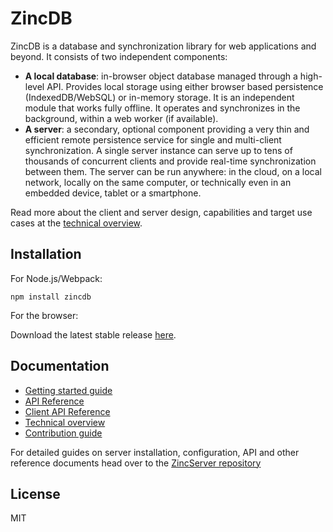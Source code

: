 # ZincDB

ZincDB is a database and synchronization library for web applications and beyond. It consists of two 
independent components:

* **A local database**: in-browser object database managed through a high-level API. Provides local storage using either browser based persistence (IndexedDB/WebSQL) or in-memory storage. It is an independent module that works fully offline. It operates and synchronizes in the background, within a web worker (if available).
* **A server**: a secondary, optional component providing a very thin and efficient remote persistence service for single and multi-client synchronization. A single server instance can serve up to tens of thousands of concurrent clients and provide real-time synchronization between them. The server can be run anywhere: in the cloud, on a local network, locally on the same computer, or technically even in an embedded device, tablet or a smartphone.

Read more about the client and server design, capabilities and target use cases at the [technical overview]().

## Installation

For Node.js/Webpack:

```
npm install zincdb
```

For the browser: 

Download the latest stable release [here]().

## Documentation

* [Getting started guide]()
* [API Reference]()
* [Client API Reference]()
* [Technical overview]()
* [Contribution guide]()

For detailed guides on server installation, configuration, API and other reference documents head over to the [ZincServer repository]()

## License

MIT